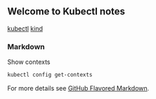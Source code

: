 ## Welcome to Kubectl notes

[kubectl](./kubectl.md)
[kind](./kind.md)


### Markdown

Show contexts

```markdown
kubectl config get-contexts
```

For more details see [GitHub Flavored Markdown](https://guides.github.com/features/mastering-markdown/).

